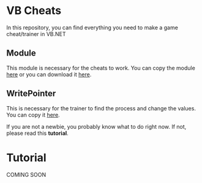 # VB Cheats
In this repository, you can find everything you need to make a game cheat/trainer in VB.NET

## Module
This module is necessary for the cheats to work. 
You can copy the module [here](https://pastebin.com/raw/LKYufeiH) or you can download it [here](github.com/manovisible/vbcheats/releases).

## WritePointer
This is necessary for the trainer to find the process and change the values.
You can copy it [here](https://pastebin.com/raw/KaVP7H0Z).

If you are not a newbie, you probably know what to do right now.
If not, please read this **tutorial**.

# Tutorial

COMING SOON
